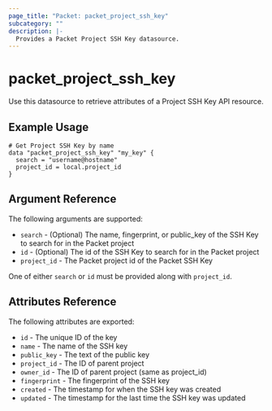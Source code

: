 ```yaml
---
page_title: "Packet: packet_project_ssh_key"
subcategory: ""
description: |-
  Provides a Packet Project SSH Key datasource.
---
```


# packet\_project\_ssh\_key

Use this datasource to retrieve attributes of a Project SSH Key API resource.

## Example Usage

```hcl
# Get Project SSH Key by name
data "packet_project_ssh_key" "my_key" {
  search = "username@hostname"
  project_id = local.project_id
}
```

## Argument Reference

The following arguments are supported:

* `search` - (Optional) The name, fingerprint, or public_key of the SSH Key to search for
  in the Packet project
* `id` - (Optional) The id of the SSH Key to search for in the Packet project
* `project_id` - The Packet project id of the Packet SSH Key

One of either `search` or `id` must be provided along with `project_id`.

## Attributes Reference

The following attributes are exported:

* `id` - The unique ID of the key
* `name` - The name of the SSH key
* `public_key` - The text of the public key
* `project_id` - The ID of parent project
* `owner_id` - The ID of parent project (same as project_id)
* `fingerprint` - The fingerprint of the SSH key
* `created` - The timestamp for when the SSH key was created
* `updated` - The timestamp for the last time the SSH key was updated
